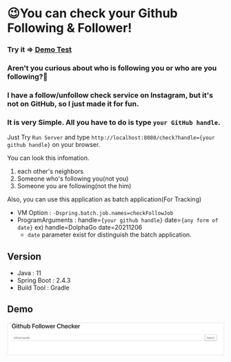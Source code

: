 # 😉You can check your Github Following & Follower!

### Try it => [Demo Test](http://dolphago.ga)

### Aren't you curious about who is following you or who are you following?🤔

### I have a follow/unfollow check service on Instagram, but it's not on GitHub, so I just made it for fun.


### It is very Simple. All you have to do is type `your GitHub handle`.
Just Try `Run Server` and type `http://localhost:8080/check?handle={your github handle}` on your browser.

You can look this infomation.
1. each other's neighbors
2. Someone who's following you(not you)
3. Someone you are following(not the him)


Also, you can use this application as batch application(For Tracking)
- VM Option : `-Dspring.batch.job.names=checkFollowJob`
- ProgramArguments : handle=`{your github handle}` date=`{any form of date}` ex) handle=DolphaGo date=20211206
  - `date` parameter exist for distinguish the batch application.
  
## Version

* Java : 11
* Spring Boot : 2.4.3
* Build Tool : Gradle


## Demo

![img.png](images/img1.png)
